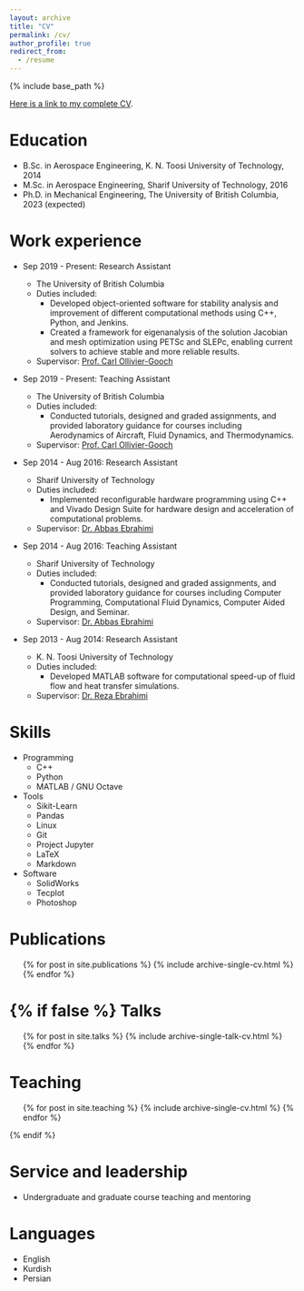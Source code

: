 ```yaml
---
layout: archive
title: "CV"
permalink: /cv/
author_profile: true
redirect_from:
  - /resume
---
```


{% include base_path %}

[Here is a link to my complete CV](/files/cv/cv.pdf).

Education
======
* B.Sc. in Aerospace Engineering, K. N. Toosi University of Technology, 2014
* M.Sc. in Aerospace Engineering, Sharif University of Technology, 2016
* Ph.D. in Mechanical Engineering, The University of British Columbia, 2023 (expected)

Work experience
======
* Sep 2019 - Present: Research Assistant
  * The University of British Columbia
  * Duties included:
	* Developed object-oriented software for stability analysis and improvement of different computational methods using C++, Python, and Jenkins.
	* Created a framework for eigenanalysis of the solution Jacobian and mesh optimization using PETSc and SLEPc, enabling current solvers to achieve stable and more reliable results.
  * Supervisor: [Prof. Carl Ollivier-Gooch](https://mech.ubc.ca/carl-ollivier-gooch/)
  
* Sep 2019 - Present: Teaching Assistant
  * The University of British Columbia
  * Duties included:
	* Conducted tutorials, designed and graded assignments, and provided laboratory guidance for courses including Aerodynamics of Aircraft, Fluid Dynamics, and Thermodynamics.
  * Supervisor: [Prof. Carl Ollivier-Gooch](https://mech.ubc.ca/carl-ollivier-gooch/)
  
* Sep 2014 - Aug 2016: Research Assistant
  * Sharif University of Technology
  * Duties included:
	* Implemented reconfigurable hardware programming using C++ and Vivado Design Suite for hardware design and acceleration of computational problems.
  * Supervisor: [Dr. Abbas Ebrahimi](http://ae.sharif.edu/~portal/faculty/1286515506)
  
* Sep 2014 - Aug 2016: Teaching Assistant
  * Sharif University of Technology
  * Duties included:
	* Conducted tutorials, designed and graded assignments, and provided laboratory guidance for courses including  Computer Programming, Computational Fluid Dynamics, Computer Aided Design, and Seminar.
  * Supervisor: [Dr. Abbas Ebrahimi](http://ae.sharif.edu/~portal/faculty/1286515506)
  
* Sep 2013 - Aug 2014: Research Assistant
  * K. N. Toosi University of Technology
  * Duties included:
	* Developed MATLAB software for computational speed-up of fluid flow and heat transfer simulations.
  * Supervisor: [Dr. Reza Ebrahimi](https://wp.kntu.ac.ir/rebrahimi/)
  
Skills
======
* Programming
  * C++
  * Python
  * MATLAB / GNU Octave
* Tools
  * Sikit-Learn
  * Pandas
  * Linux
  * Git
  * Project Jupyter
  * LaTeX
  * Markdown
* Software
  * SolidWorks
  * Tecplot
  * Photoshop

Publications
======
  <ul>{% for post in site.publications %}
    {% include archive-single-cv.html %}
  {% endfor %}</ul>

{% if false %}<!-- AHAMA I am adding this to remove when I have added Talks and Teaching sections to my website -->
Talks
======
  <ul>{% for post in site.talks %}
    {% include archive-single-talk-cv.html %}
  {% endfor %}</ul>
  
Teaching
======
  <ul>{% for post in site.teaching %}
    {% include archive-single-cv.html %}
  {% endfor %}</ul>
{% endif %}<!-- AHAMA I am adding this to remove when I have added Talks and Teaching sections to my website -->
  
Service and leadership
======
* Undergraduate and graduate course teaching and mentoring

Languages
======
* English
* Kurdish
* Persian
